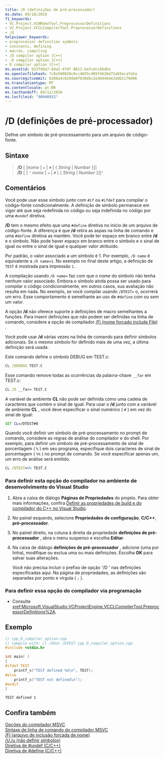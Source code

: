 ```yaml
---
title: /D (definições de pré-processador)
ms.date: 09/18/2019
f1_keywords:
- VC.Project.VCNMakeTool.PreprocessorDefinitions
- VC.Project.VCCLCompilerTool.PreprocessorDefinitions
- /d
helpviewer_keywords:
- preprocessor definition symbols
- constants, defining
- macros, compiling
- /D compiler option [C++]
- -D compiler option [C++]
- D compiler option [C++]
ms.assetid: b53fdda7-8da1-474f-8811-ba7cdcc66dba
ms.openlocfilehash: 7c8a500820c8cc4655c409f4628d72a69acafa5a
ms.sourcegitcommit: 6280a4c629de0f638ebc2edd446de2a9b11f0406
ms.translationtype: MT
ms.contentlocale: pt-BR
ms.lasthandoff: 09/12/2020
ms.locfileid: "90040932"
---
```

# <a name="d-preprocessor-definitions"></a>/D (definições de pré-processador)

Define um símbolo de pré-processamento para um arquivo de código-fonte.

## <a name="syntax"></a>Sintaxe

> **/D** \[ ]_nome_ \[ `=` \| `#` \[ { *String* \| *Number* }]] \
> **/D** \[ ] `"` _nome_ \[ `=` \| `#` \[ { *String* \| *Number* }]]`"`

## <a name="remarks"></a>Comentários

Você pode usar esse símbolo junto com `#if` ou `#ifdef` para compilar o código-fonte condicionalmente. A definição de símbolo permanece em vigor até que seja redefinida no código ou seja indefinida no código por uma `#undef` diretiva.

**/D** tem o mesmo efeito que uma `#define` diretiva no início de um arquivo de código-fonte. A diferença é que **/d** retira as aspas na linha de comando e uma `#define` diretiva as mantém. Você pode ter espaço em branco entre **/d** e o símbolo. Não pode haver espaço em branco entre o símbolo e o sinal de igual ou entre o sinal de igual e qualquer valor atribuído.

Por padrão, o valor associado a um símbolo é 1. Por exemplo, `/D name` é equivalente a `/D name=1`. No exemplo no final deste artigo, a definição de `TEST` é mostrada para impressão `1` .

A compilação usando `/D name=` faz com que o *nome* do símbolo não tenha nenhum valor associado. Embora o símbolo ainda possa ser usado para compilar o código condicionalmente, em outros casos, sua avaliação não resulta em nada. No exemplo, se você compilar usando `/DTEST=` o, ocorrerá um erro. Esse comportamento é semelhante ao uso de `#define` com ou sem um valor.

A opção **/d** não oferece suporte a definições de macro semelhantes a funções. Para inserir definições que não podem ser definidas na linha de comando, considere a opção de compilador [/Fi (nome forçado include File)](fi-name-forced-include-file.md) .

Você pode usar **/d** várias vezes na linha de comando para definir símbolos adicionais. Se o mesmo símbolo for definido mais de uma vez, a última definição será usada.

Este comando define o símbolo DEBUG em TEST.c:

```cmd
CL /DDEBUG TEST.C
```

Esse comando remove todas as ocorrências da palavra-chave `__far` em TEST.c:

```cmd
CL /D __far= TEST.C
```

A variável de ambiente **CL** não pode ser definida como uma cadeia de caracteres que contém o sinal de igual. Para usar o **/d** junto com a variável de ambiente **CL** , você deve especificar o sinal numérico ( `#` ) em vez do sinal de igual:

```cmd
SET CL=/DTEST#0
```

Quando você definir um símbolo de pré-processamento no prompt de comando, considere as regras de análise do compilador e do shell. Por exemplo, para definir um símbolo de pré-processamento de sinal de porcentagem ( `%` ) em seu programa, especifique dois caracteres de sinal de porcentagem ( `%%` ) no prompt de comando. Se você especificar apenas um, um erro de análise será emitido.

```cmd
CL /DTEST=%% TEST.C
```

### <a name="to-set-this-compiler-option-in-the-visual-studio-development-environment"></a>Para definir esta opção do compilador no ambiente de desenvolvimento do Visual Studio

1. Abra a caixa de diálogo **Páginas de Propriedades** do projeto. Para obter mais informações, confira [Definir as propriedades de build e do compilador do C++ no Visual Studio](../working-with-project-properties.md).

1. No painel esquerdo, selecione **Propriedades de configuração**, **C/C++**, **pré-processador**.

1. No painel direito, na coluna à direita da propriedade **definições de pré-processador** , abra o menu suspenso e escolha **Editar**.

1. Na caixa de diálogo **definições de pré-processador** , adicione (uma por linha), modifique ou exclua uma ou mais definições. Escolha **OK** para salvar suas alterações.

   Você não precisa incluir o prefixo de opção '/D ' nas definições especificadas aqui. Na página de propriedades, as definições são separadas por ponto e vírgula ( `;` ).

### <a name="to-set-this-compiler-option-programmatically"></a>Para definir essa opção do compilador via programação

- Consulte <xref:Microsoft.VisualStudio.VCProjectEngine.VCCLCompilerTool.PreprocessorDefinitions%2A>.

## <a name="example"></a>Exemplo

```cpp
// cpp_D_compiler_option.cpp
// compile with: cl /EHsc /DTEST cpp_D_compiler_option.cpp
#include <stdio.h>

int main( )
{
#ifdef TEST
    printf_s("TEST defined %d\n", TEST);
#else
    printf_s("TEST not defined\n");
#endif
}
```

```Output
TEST defined 1
```

## <a name="see-also"></a>Confira também

[Opções do compilador MSVC](compiler-options.md)\
[Sintaxe de linha de comando do compilador MSVC](compiler-command-line-syntax.md)\
[/FI (arquivo de inclusão forçada de nome)](fi-name-forced-include-file.md)\
[/U,/u (não definir símbolos)](u-u-undefine-symbols.md)\
[Diretiva de #undef (C/C++)](../../preprocessor/hash-undef-directive-c-cpp.md)\
[Diretiva de #define (C/C++)](../../preprocessor/hash-define-directive-c-cpp.md)
